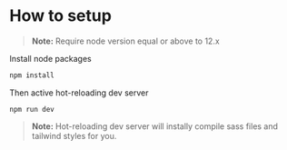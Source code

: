 # How to setup

> **Note:** Require node version equal or above to 12.x

Install node packages
```bash
npm install
```
Then active hot-reloading dev server
```
npm run dev
```

> **Note:** Hot-reloading dev server will instally compile sass files and tailwind styles for you.